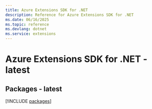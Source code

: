 ```yaml
---
title: Azure Extensions SDK for .NET
description: Reference for Azure Extensions SDK for .NET
ms.date: 06/16/2025
ms.topic: reference
ms.devlang: dotnet
ms.service: extensions
---
```

# Azure Extensions SDK for .NET - latest
## Packages - latest
[!INCLUDE [packages](extensions-index.md)]